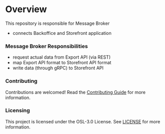 # Overview
This repository is responsible for Message Broker
- connects Backoffice and Storefront application

### Message Broker Responsibilities
- request actual data from Export API (via REST)
- map Export API format to Storefront API format
- write data (through gRPC) to Storefront API

### Contributing
Contributions are welcomed! Read the [Contributing Guide](./CONTRIBUTING.md) for more information.

### Licensing
This project is licensed under the OSL-3.0 License. See [LICENSE](./LICENSE.md) for more information.